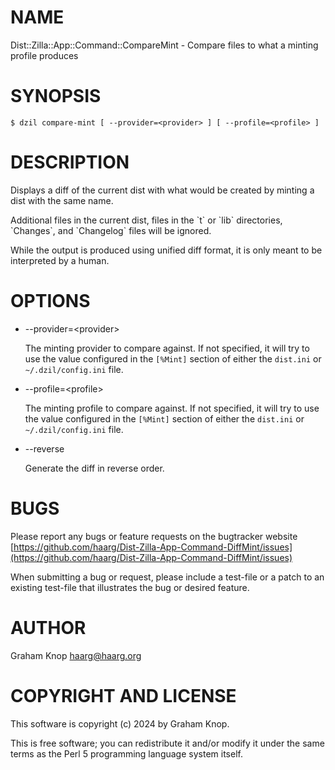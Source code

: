 # NAME

Dist::Zilla::App::Command::CompareMint - Compare files to what a minting profile produces

# SYNOPSIS

```
$ dzil compare-mint [ --provider=<provider> ] [ --profile=<profile> ]
```

# DESCRIPTION

Displays a diff of the current dist with what would be created by minting a
dist with the same name.

Additional files in the current dist, files in the \`t\` or \`lib\` directories,
\`Changes\`, and \`Changelog\` files will be ignored.

While the output is produced using unified diff format, it is only meant to be
interpreted by a human.

# OPTIONS

- --provider=&lt;provider>

    The minting provider to compare against. If not specified, it will try to use
    the value configured in the `[%Mint]` section of either the `dist.ini` or
    `~/.dzil/config.ini` file.

- --profile=&lt;profile>

    The minting profile to compare against. If not specified, it will try to use
    the value configured in the `[%Mint]` section of either the `dist.ini` or
    `~/.dzil/config.ini` file.

- --reverse

    Generate the diff in reverse order.

# BUGS

Please report any bugs or feature requests on the bugtracker website
[https://github.com/haarg/Dist-Zilla-App-Command-DiffMint/issues](https://github.com/haarg/Dist-Zilla-App-Command-DiffMint/issues)

When submitting a bug or request, please include a test-file or a
patch to an existing test-file that illustrates the bug or desired
feature.

# AUTHOR

Graham Knop <haarg@haarg.org>

# COPYRIGHT AND LICENSE

This software is copyright (c) 2024 by Graham Knop.

This is free software; you can redistribute it and/or modify it under
the same terms as the Perl 5 programming language system itself.
